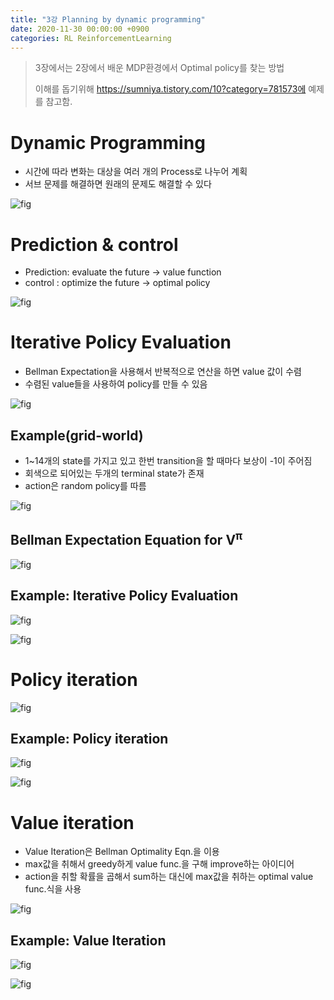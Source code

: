 ```yaml
---
title: "3강 Planning by dynamic programming"
date: 2020-11-30 00:00:00 +0900
categories: RL ReinforcementLearning
---
```


> 3장에서는 2장에서 배운 MDP환경에서 Optimal policy를 찾는 방법
>
> 이해를 돕기위해 https://sumniya.tistory.com/10?category=781573에 예제를 참고함.

# Dynamic Programming

* 시간에 따라 변화는 대상을 여러 개의 Process로 나누어 계획
* 서브 문제를 해결하면 원래의 문제도 해결할 수 있다

![fig](https://bjo9280.github.io/assets/images/2020-11-30/dynamic.png)

# Prediction & control

* Prediction: evaluate the future -> value function
* control : optimize the future -> optimal policy

![fig](https://bjo9280.github.io/assets/images/2020-11-30/prediction_control.png)

# Iterative Policy Evaluation 

* Bellman Expectation을 사용해서 반복적으로 연산을 하면 value 값이 수렴
* 수렴된 value들을 사용하여 policy를 만들 수 있음

![fig](https://bjo9280.github.io/assets/images/2020-11-30/iterative.png)

## Example(grid-world)

* 1~14개의 state를 가지고 있고 한번 transition을 할 때마다 보상이 -1이 주어짐
* 회색으로 되어있는 두개의 terminal state가 존재 
* action은 random policy를 따름

![fig](https://bjo9280.github.io/assets/images/2020-11-30/grid_world.png)

## Bellman Expectation Equation for V<sup>π<sup>

![fig](https://bjo9280.github.io/assets/images/2020-11-30/bellman_expectation.png)



## Example: Iterative Policy Evaluation

![fig](https://bjo9280.github.io/assets/images/2020-11-30/iterative_policy_evaluation.png)

![fig](https://bjo9280.github.io/assets/images/2020-11-30/iterative_policy_evaluation2.png)

# Policy iteration

![fig](https://bjo9280.github.io/assets/images/2020-11-30/policy_iteration.png)



## Example: Policy iteration

![fig](https://bjo9280.github.io/assets/images/2020-11-30/ex_policy_iteration1.png)

![fig](https://bjo9280.github.io/assets/images/2020-11-30/ex_policy_iteration2.png)

# Value iteration

* Value Iteration은 Bellman Optimality Eqn.을 이용
* max값을 취해서 greedy하게 value func.을 구해 improve하는 아이디어
* action을 취할 확률을 곱해서 sum하는 대신에 max값을 취하는 optimal value func.식을 사용

![fig](https://bjo9280.github.io/assets/images/2020-11-30/value_iteration.png)



## Example: Value Iteration

![fig](https://bjo9280.github.io/assets/images/2020-11-30/ex_value_iteration1.png)

![fig](https://bjo9280.github.io/assets/images/2020-11-30/ex_value_iteration2.png)








